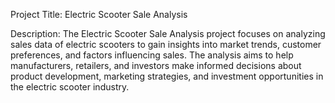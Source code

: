 Project Title:
Electric Scooter Sale Analysis

Description:
The Electric Scooter Sale Analysis project focuses on analyzing sales data of electric scooters to gain insights into market trends, customer preferences, and factors influencing sales. The analysis aims to help manufacturers, retailers, and investors make informed decisions about product development, marketing strategies, and investment opportunities in the electric scooter industry.

